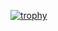 [![trophy](https://github-profile-trophy.vercel.app/?username=alisalte)](https://github.com/ryo-ma/github-profile-trophy)
